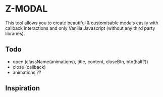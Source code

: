 # Z-MODAL

This tool allows you to create beautiful & customisable modals easily with callback interactions and only Vanilla Javascript (without any third party libraries).

## Todo

* open (className(animations), title, content, closeBtn, btn(half?))
* close (callback)
* animations ??


## Inspiration

<!-- help : https://scotch.io/tutorials/building-your-own-javascript-modal-plugin -->

